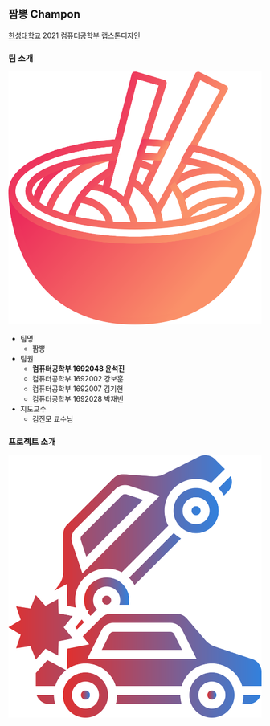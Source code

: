## 짬뽕 Champon

[한성대학교](https://www.hansung.ac.kr) 2021 컴퓨터공학부 캡스톤디자인

### 팀 소개
![Champon](/images/champon-logo.png)
- 팀명
  - 짬뽕
- 팀원
  - **컴퓨터공학부 1692048 윤석진**
  - 컴퓨터공학부 1692002 강보훈
  - 컴퓨터공학부 1692007 김기현
  - 컴퓨터공학부 1692028 박재빈
- 지도교수
  - 김진모 교수님

### 프로젝트 소개
![Jetkick](/images/jetkick-logo.png)
